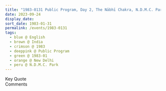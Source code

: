 ```yaml
---
title: "1983-0131 Public Program, Day 2, The Nābhī Chakra, N.D.M.C. Park, Hanumān Road, New Delhi, India"
date: 2023-09-24
display_date: 
sort_date: 1983-01-31
permalink: /events/1983-0131
tags:
  - blue @ English
  - brown @ India
  - crimson @ 1983
  - deeppink @ Public Program
  - green @ 1983-01
  - orange @ New Delhi
  - peru @ N.D.M.C. Park
---
```


<wave-list>
  <list-title color="green" width="75">Key Quote</list-title>
  <list-item color="BlanchedAlmond"  width="200"></list-item>
  <list-item color="Lavender"></list-item>
  <list-item color="BlanchedAlmond"></list-item>
</wave-list>

<br>

<wave-list>
  <list-title color="green" width="75">Comments</list-title>
  <list-item color="BlanchedAlmond"  width="200"></list-item>
  <list-item color="Lavender"></list-item>
  <list-item color="BlanchedAlmond"></list-item>
</wave-list>
